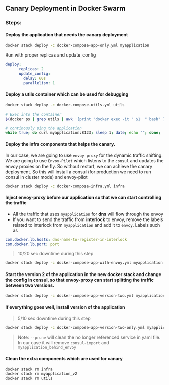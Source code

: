 ## Canary Deployment in Docker Swarm

### Steps:

#### Deploy the application that needs the canary deployment

```sh
docker stack deploy -c docker-compose-app-only.yml myapplication
```

Run with proper replicas and update_config
```yaml
deploy:
      replicas: 2
      update_config:
        delay: 60s
        parallelism: 1
```

#### Deploy a utils container which can be used for debugging

```sh
docker stack deploy -c docker-compose-utils.yml utils
```

```sh
# Exec into the container
$(docker ps | grep utils | awk '{print "docker exec -it " $1  " bash" }')

# continously ping the application
while true; do curl myapplication:8123; sleep 1; date; echo ""; done;
```

#### Deploy the infra components that helps the canary.

In our case, we are going to use `envoy proxy` for the dynamic traffic shifting. We are going to use `Envoy-Pilot` which listens to the `consul` and updates the envoy proxies on the fly. So without restart, we can achieve the canary deployment. So this will install a consul (for production we need to run consul in cluster mode) and envoy-pilot

```sh
docker stack deploy -c docker-compose-infra.yml infra
```

#### Inject envoy-proxy before our application so that we can start controlling the traffic

- All the traffic that uses `myapplication` for **dns** will flow through the envoy
- If you want to send the traffic from **interlock** to envoy, remove the labels related to interlock from `myapplication` and add it to `envoy`. Labels such as

```yaml
com.docker.lb.hosts: dns-name-to-register-in-interlock
com.docker.lb.port: port
```

> 10/20 sec downtime during this step
```sh
docker stack deploy -c docker-compose-app-with-envoy.yml myapplication
```

#### Start the version 2 of the application in the new docker stack and change the config in consul, so that envoy-proxy can start splitting the traffic between two versions.

```sh
docker stack deploy -c docker-compose-app-version-two.yml myapplication_v2
```

#### If everything goes well, install version of the application

> 5/10 sec downtime during this step
```sh
docker stack deploy -c docker-compose-app-version-two-only.yml myapplication --prune
```


> Note: `--prune` will clean the no longer referenced service in yaml file. In our case it will remove `consul-import` and `myapplication_behind_envoy`

#### Clean the extra components which are used for canary

```sh
docker stack rm infra
docker stack rm myapplication_v2
docker stack rm utils
```